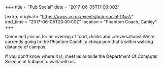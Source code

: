 +++
title = "Pub Social"
date = "2017-06-05T17:00:00Z"

[extra]
original = "https://uwcs.co.uk/events/pub-social-t3w7/"    
end_time = "2017-06-05T20:00:00Z"
location = "Phantom Coach, Canley"
+++

Come and join us for an evening of food, drinks and conversations\! We're currently going to the Phantom Coach, a cheap pub that's within walking distance of campus.

If you don't know where it is, meet us outside the Department Of Computer Science at 5:45pm to walk with us.

